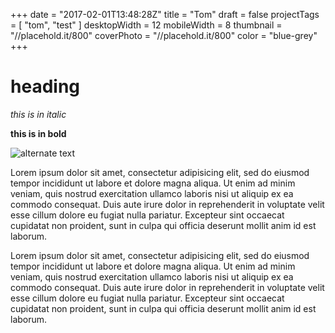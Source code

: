 +++
date = "2017-02-01T13:48:28Z"
title = "Tom"
draft = false
projectTags = [
  "tom",
  "test"
]
desktopWidth = 12
mobileWidth = 8
thumbnail = "//placehold.it/800"
coverPhoto = "//placehold.it/800"
color = "blue-grey"
+++

# heading

*this is in italic*

**this is in bold**

![alternate text](https://placeholdit.imgix.net/~text?txtsize=28&txt=300%C3%97300&w=300&h=300)


Lorem ipsum dolor sit amet, consectetur adipisicing elit, sed do eiusmod tempor incididunt ut labore et dolore magna aliqua. Ut enim ad minim veniam, quis nostrud exercitation ullamco laboris nisi ut aliquip ex ea commodo consequat. Duis aute irure dolor in reprehenderit in voluptate velit esse cillum dolore eu fugiat nulla pariatur. Excepteur sint occaecat cupidatat non proident, sunt in culpa qui officia deserunt mollit anim id est laborum.

Lorem ipsum dolor sit amet, consectetur adipisicing elit, sed do eiusmod tempor incididunt ut labore et dolore magna aliqua. Ut enim ad minim veniam, quis nostrud exercitation ullamco laboris nisi ut aliquip ex ea commodo consequat. Duis aute irure dolor in reprehenderit in voluptate velit esse cillum dolore eu fugiat nulla pariatur. Excepteur sint occaecat cupidatat non proident, sunt in culpa qui officia deserunt mollit anim id est laborum.
